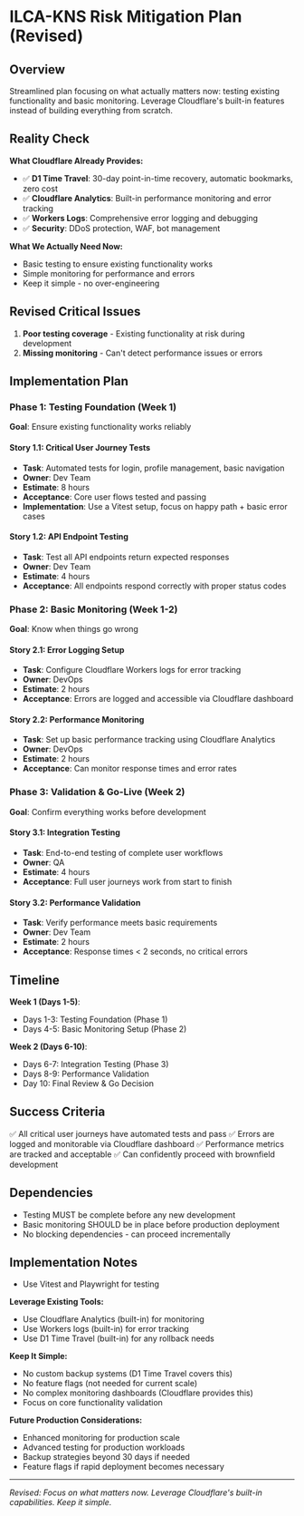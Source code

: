 # ILCA-KNS Risk Mitigation Plan (Revised)

## Overview

Streamlined plan focusing on what actually matters now: testing existing functionality and basic monitoring. Leverage Cloudflare's built-in features instead of building everything from scratch.

## Reality Check

**What Cloudflare Already Provides:**
- ✅ **D1 Time Travel**: 30-day point-in-time recovery, automatic bookmarks, zero cost
- ✅ **Cloudflare Analytics**: Built-in performance monitoring and error tracking
- ✅ **Workers Logs**: Comprehensive error logging and debugging
- ✅ **Security**: DDoS protection, WAF, bot management

**What We Actually Need Now:**
- Basic testing to ensure existing functionality works
- Simple monitoring for performance and errors
- Keep it simple - no over-engineering

## Revised Critical Issues

1. **Poor testing coverage** - Existing functionality at risk during development
2. **Missing monitoring** - Can't detect performance issues or errors

## Implementation Plan

### Phase 1: Testing Foundation (Week 1)

**Goal**: Ensure existing functionality works reliably

#### Story 1.1: Critical User Journey Tests
- **Task**: Automated tests for login, profile management, basic navigation
- **Owner**: Dev Team
- **Estimate**: 8 hours
- **Acceptance**: Core user flows tested and passing
- **Implementation**: Use a Vitest setup, focus on happy path + basic error cases

#### Story 1.2: API Endpoint Testing
- **Task**: Test all API endpoints return expected responses
- **Owner**: Dev Team
- **Estimate**: 4 hours
- **Acceptance**: All endpoints respond correctly with proper status codes

### Phase 2: Basic Monitoring (Week 1-2)

**Goal**: Know when things go wrong

#### Story 2.1: Error Logging Setup
- **Task**: Configure Cloudflare Workers logs for error tracking
- **Owner**: DevOps
- **Estimate**: 2 hours
- **Acceptance**: Errors are logged and accessible via Cloudflare dashboard

#### Story 2.2: Performance Monitoring
- **Task**: Set up basic performance tracking using Cloudflare Analytics
- **Owner**: DevOps
- **Estimate**: 2 hours
- **Acceptance**: Can monitor response times and error rates

### Phase 3: Validation & Go-Live (Week 2)

**Goal**: Confirm everything works before development

#### Story 3.1: Integration Testing
- **Task**: End-to-end testing of complete user workflows
- **Owner**: QA
- **Estimate**: 4 hours
- **Acceptance**: Full user journeys work from start to finish

#### Story 3.2: Performance Validation
- **Task**: Verify performance meets basic requirements
- **Owner**: Dev Team
- **Estimate**: 2 hours
- **Acceptance**: Response times < 2 seconds, no critical errors

## Timeline

**Week 1 (Days 1-5)**:
- Days 1-3: Testing Foundation (Phase 1)
- Days 4-5: Basic Monitoring Setup (Phase 2)

**Week 2 (Days 6-10)**:
- Days 6-7: Integration Testing (Phase 3)
- Days 8-9: Performance Validation
- Day 10: Final Review & Go Decision

## Success Criteria

✅ All critical user journeys have automated tests and pass
✅ Errors are logged and monitorable via Cloudflare dashboard
✅ Performance metrics are tracked and acceptable
✅ Can confidently proceed with brownfield development

## Dependencies

- Testing MUST be complete before any new development
- Basic monitoring SHOULD be in place before production deployment
- No blocking dependencies - can proceed incrementally

## Implementation Notes
- Use Vitest and Playwright for testing

**Leverage Existing Tools:**
- Use Cloudflare Analytics (built-in) for monitoring
- Use Workers logs (built-in) for error tracking
- Use D1 Time Travel (built-in) for any rollback needs

**Keep It Simple:**
- No custom backup systems (D1 Time Travel covers this)
- No feature flags (not needed for current scale)
- No complex monitoring dashboards (Cloudflare provides this)
- Focus on core functionality validation

**Future Production Considerations:**
- Enhanced monitoring for production scale
- Advanced testing for production workloads
- Backup strategies beyond 30 days if needed
- Feature flags if rapid deployment becomes necessary

---

*Revised: Focus on what matters now. Leverage Cloudflare's built-in capabilities. Keep it simple.*